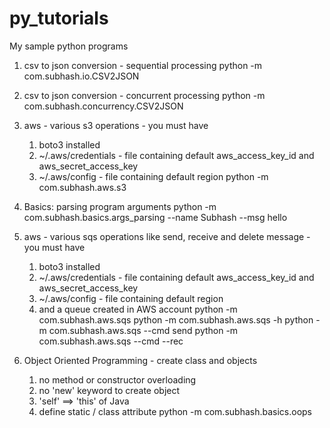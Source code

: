 # py_tutorials
My sample python programs

1. csv to json conversion - sequential processing
python -m com.subhash.io.CSV2JSON

2. csv to json conversion - concurrent processing
python -m com.subhash.concurrency.CSV2JSON

3. aws - various s3 operations - you must have
    1. boto3 installed
    2. ~/.aws/credentials - file containing default aws_access_key_id and aws_secret_access_key
    3. ~/.aws/config - file containing default region
python -m com.subhash.aws.s3

4. Basics: parsing program arguments
python -m com.subhash.basics.args_parsing --name Subhash --msg  hello

5. aws - various sqs operations like send, receive and delete message - you must have
    1. boto3 installed
    2. ~/.aws/credentials - file containing default aws_access_key_id and aws_secret_access_key
    3. ~/.aws/config - file containing default region
    4. and a queue created in AWS account
python -m com.subhash.aws.sqs
python -m com.subhash.aws.sqs -h
python -m com.subhash.aws.sqs --cmd send
python -m com.subhash.aws.sqs --cmd --rec

6. Object Oriented Programming - create class and objects
    1. no method or constructor overloading
    2. no 'new' keyword to create object
    3. 'self' ==> 'this' of Java
    4. define static / class attribute
python -m com.subhash.basics.oops
